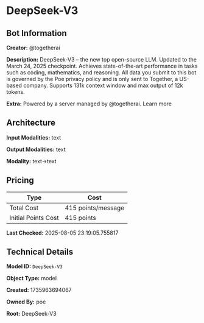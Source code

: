 # DeepSeek-V3

## Bot Information

**Creator:** @togetherai

**Description:** DeepSeek-V3 – the new top open-source LLM. Updated to the March 24, 2025 checkpoint. Achieves state-of-the-art performance in tasks such as coding, mathematics, and reasoning. All data you submit to this bot is governed by the Poe privacy policy and is only sent to Together, a US-based company. Supports 131k context window and max output of 12k tokens.

**Extra:** Powered by a server managed by @togetherai. Learn more


## Architecture

**Input Modalities:** text

**Output Modalities:** text

**Modality:** text->text


## Pricing

| Type | Cost |
|------|------|
| Total Cost | 415 points/message |
| Initial Points Cost | 415 points |

**Last Checked:** 2025-08-05 23:19:05.755817


## Technical Details

**Model ID:** `DeepSeek-V3`

**Object Type:** model

**Created:** 1735963694067

**Owned By:** poe

**Root:** DeepSeek-V3

